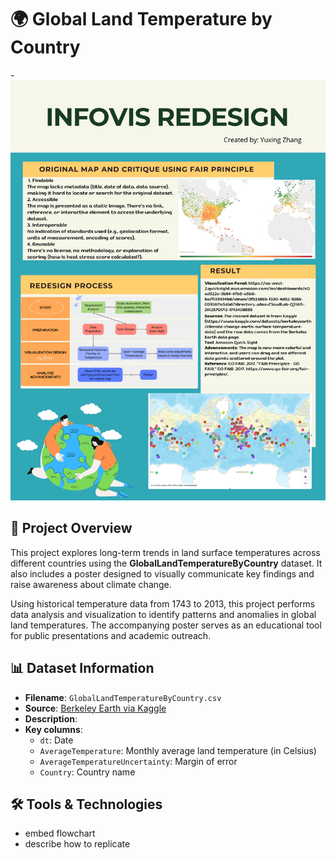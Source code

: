 
# 🌍 Global Land Temperature by Country

-![Global Temperature Poster](poster.png)

## 📌 Project Overview
This project explores long-term trends in land surface temperatures across different countries using the **GlobalLandTemperatureByCountry** dataset. It also includes a poster designed to visually communicate key findings and raise awareness about climate change.

Using historical temperature data from 1743 to 2013, this project performs data analysis and visualization to identify patterns and anomalies in global land temperatures. The accompanying poster serves as an educational tool for public presentations and academic outreach.

## 📊 Dataset Information

- **Filename**: `GlobalLandTemperatureByCountry.csv`  
- **Source**: [Berkeley Earth via Kaggle](https://www.kaggle.com/datasets/berkeleyearth/climate-change-earth-surface-temperature-data)
- **Description**: 
- **Key columns**:
  - `dt`: Date  
  - `AverageTemperature`: Monthly average land temperature (in Celsius)  
  - `AverageTemperatureUncertainty`: Margin of error  
  - `Country`: Country name  

## 🛠️ Tools & Technologies

- embed flowchart
- describe how to replicate
